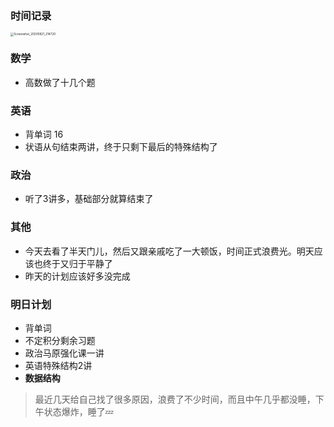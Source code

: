 ### 时间记录

<img src="https://raw.githubusercontent.com/Kong-PR/Typora-picture/master/img/Screenshot_20200821_214720.jpg" alt="Screenshot_20200821_214720" style="zoom:33%;" />

### 数学

- 高数做了十几个题

### 英语

- 背单词 16
- 状语从句结束两讲，终于只剩下最后的特殊结构了

### 政治

- 听了3讲多，基础部分就算结束了

### 其他

- 今天去看了半天门儿，然后又跟亲戚吃了一大顿饭，时间正式浪费光。明天应该也终于又归于平静了
- 昨天的计划应该好多没完成

### 明日计划

- 背单词
- 不定积分剩余习题
- 政治马原强化课一讲
- 英语特殊结构2讲
- **数据结构**

> 最近几天给自己找了很多原因，浪费了不少时间，而且中午几乎都没睡，下午状态爆炸，睡了:zzz:

